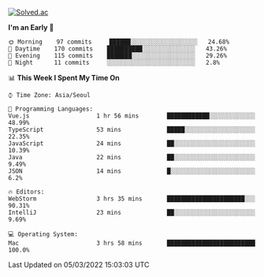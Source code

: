 [![Solved.ac](http://mazassumnida.wtf/api/v2/generate_badge?boj=kuckjwi)](https://solved.ac/kuckjwi)
<!--START_SECTION:waka-->
**I'm an Early 🐤** 

```text
🌞 Morning    97 commits     ██████░░░░░░░░░░░░░░░░░░░   24.68% 
🌆 Daytime    170 commits    ██████████░░░░░░░░░░░░░░░   43.26% 
🌃 Evening    115 commits    ███████░░░░░░░░░░░░░░░░░░   29.26% 
🌙 Night      11 commits     ░░░░░░░░░░░░░░░░░░░░░░░░░   2.8%

```


📊 **This Week I Spent My Time On** 

```text
⌚︎ Time Zone: Asia/Seoul

💬 Programming Languages: 
Vue.js                   1 hr 56 mins        ████████████░░░░░░░░░░░░░   48.99% 
TypeScript               53 mins             █████░░░░░░░░░░░░░░░░░░░░   22.35% 
JavaScript               24 mins             ██░░░░░░░░░░░░░░░░░░░░░░░   10.39% 
Java                     22 mins             ██░░░░░░░░░░░░░░░░░░░░░░░   9.49% 
JSON                     14 mins             █░░░░░░░░░░░░░░░░░░░░░░░░   6.2%

🔥 Editors: 
WebStorm                 3 hrs 35 mins       ██████████████████████░░░   90.31% 
IntelliJ                 23 mins             ██░░░░░░░░░░░░░░░░░░░░░░░   9.69%

💻 Operating System: 
Mac                      3 hrs 58 mins       █████████████████████████   100.0%

```


 Last Updated on 05/03/2022 15:03:03 UTC
<!--END_SECTION:waka-->
